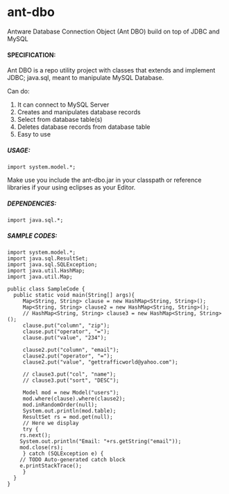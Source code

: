 # ant-dbo
Antware Database Connection Object (Ant DBO) build on top of JDBC and MySQL

#### SPECIFICATION:
Ant DBO is a repo utility project with classes that extends and implement JDBC; java.sql, meant to manipulate MySQL Database.

Can do:
1. It can connect to MySQL Server
2. Creates and manipulates database records
3. Select from database table(s)
4. Deletes database records from database table
5. Easy to use 

##### USAGE:
```import system.model.*;```

Make use you include the ant-dbo.jar in your classpath or reference libraries if your using eclipses as your Editor.

##### DEPENDENCIES:
```import java.sql.*;```

##### SAMPLE CODES:

```
import system.model.*;
import java.sql.ResultSet;
import java.sql.SQLException;
import java.util.HashMap;
import java.util.Map;

public class SampleCode {
  public static void main(String[] args){
     Map<String, String> clause = new HashMap<String, String>();
     Map<String, String> clause2 = new HashMap<String, String>();
     // HashMap<String, String> clause3 = new HashMap<String, String>();
     clause.put("column", "zip");
     clause.put("operator", "=");
     clause.put("value", "234");
		
     clause2.put("column", "email");
     clause2.put("operator", "=");
     clause2.put("value", "gettrafficworld@yahoo.com");
		
     // clause3.put("col", "name");
     // clause3.put("sort", "DESC");
		
     Model mod = new Model("users");
     mod.where(clause).where(clause2);
     mod.inRandomOrder(null);
     System.out.println(mod.table);
     ResultSet rs = mod.get(null);
     // Here we display
     try {
	rs.next();
	System.out.println("Email: "+rs.getString("email"));
	mod.close(rs);
     } catch (SQLException e) {
	// TODO Auto-generated catch block
	e.printStackTrace();
     }
  }
}

